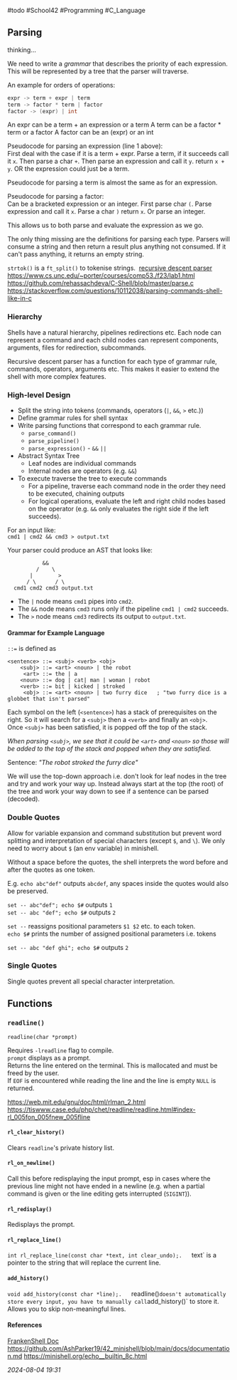 #todo #School42 #Programming #C_Language 

## Parsing

thinking...

We need to write a _grammar_ that describes the priority of each expression. This will be represented by a tree that the parser will traverse. 

An example for orders of operations:

```C
expr -> term + expr | term
term -> factor * term | factor
factor -> (expr) | int
```

An expr can be a term + an expression or a term
A term can be a factor * term or a factor
A factor can be an (expr) or an int

Pseudocode for parsing an expression (line 1 above):  
First deal with the case if it is a term + expr. Parse a term, if it succeeds call it `x`.
Then parse a char `+`.
Then parse an expression and call it `y`.
return `x + y`.
OR the expression could just be a term.

Pseudocode for parsing a term is almost the same as for an expression.

Pseudocode for parsing a factor:  
Can be a bracketed expression or an integer.
First parse char `(`.
Parse expression and call it `x`.
Parse a char `)`
return `x`.
Or parse an integer.

This allows us to both parse and evaluate the expression as we go.

The only thing missing are the definitions for parsing each type.
Parsers will consume a string and then return a result plus anything not consumed. If it can't pass anything, it returns an empty string.

`strtok()` is a `ft_split()` to tokenise strings.
 [recursive descent parser](http://en.wikipedia.org/wiki/Recursive_descent_parser) 
https://www.cs.unc.edu/~porter/courses/comp53./f23/lab1.html  
https://github.com/rehassachdeva/C-Shell/blob/master/parse.c  
https://stackoverflow.com/questions/10112038/parsing-commands-shell-like-in-c 

### Hierarchy

Shells have a natural hierarchy, pipelines redirections etc. Each node can represent a command and each child nodes can represent components, arguments, files for redirection, subcommands.

Recursive descent parser has a function for each type of grammar rule, commands, operators, arguments etc. This makes it easier to extend the shell with more complex features.

### High-level Design

- Split the string into tokens (commands, operators (`|`, `&&`, `>` etc.))
- Define grammar rules for shell syntax
- Write parsing functions that correspond to each grammar rule.
	- `parse_command()`
	- `parse_pipeline()`
	- `parse_expression()` - `&&` `||`
- Abstract Syntax Tree
	- Leaf nodes are individual commands
	- Internal nodes are operators (e.g. `&&`)
- To execute traverse the tree to execute commands
	- For a pipeline, traverse each command node in the order they need to be executed, chaining outputs
	- For logical operations, evaluate the left and right child nodes based on the operator (e.g. `&&` only evaluates the right side if the left succeeds).

For an input like:  
`cmd1 | cmd2 && cmd3 > output.txt`

Your parser could produce an AST that looks like:  
```
		   &&  
		 /    \
	   |        >
	  / \      / \
  cmd1 cmd2 cmd3 output.txt
```

- The `|` node means `cmd1` pipes into `cmd2`.
- The `&&` node means `cmd3` runs only if the pipeline `cmd1 | cmd2` succeeds.
- The `>` node means `cmd3` redirects its output to `output.txt`.

#### Grammar for Example Language

`::=` is defined as

```BNF
<sentence> ::= <subj> <verb> <obj>
    <subj> ::= <art> <noun> | the robot
	 <art> ::= the | a
	<noun> ::= dog | cat| man | woman | robot
	<verb> ::= bit | kicked | stroked
	 <obj> ::= <art> <noun> | two furry dice   ; "two furry dice is a globbet that isn't parsed"
```

Each symbol on the left (`<sentence>`) has a stack of prerequisites on the right. So it will search for a `<subj>` then a `<verb>` and finally an `<obj>`.  
Once `<subj>` has been satisfied, it is popped off the top of the stack.

_When parsing `<subj>`, we see that it could be `<art>` and `<noun>` so those will be added to the top of the stack and popped when they are satisfied._

Sentence: _"The robot stroked the furry dice"_

We will use the top-down approach i.e. don't look for leaf nodes in the tree and try and work your way up. Instead always start at the top (the root) of the tree and work your way down to see if a sentence can be parsed (decoded).
### Double Quotes

Allow for variable expansion and command substitution but prevent word splitting and interpretation of special characters (except `$`, and `\`). We only need to worry about `$` (an env variable) in minishell.  
  
Without a space before the quotes, the shell interprets the word before and after the quotes as one token.  
  
E.g. `echo abc"def"` outputs `abcdef`, any spaces inside the quotes would also be preserved.  
  
`set -- abc"def"; echo $#` outputs `1`  
`set -- abc "def"; echo $#` outputs `2`  
  
`set --` reassigns positional parameters `$1 $2` etc. to each token.  
`echo $#` prints the number of assigned positional parameters i.e. tokens  
  
`set -- abc "def ghi"; echo $#` outputs `2`  
  
### Single Quotes  

Single quotes prevent all special character interpretation.  
    
## Functions

### `readline()`

`readline(char *prompt)`  
  
Requires `-lreadline` flag to compile.  
`prompt` displays as a prompt.  
Returns the line entered on the terminal. This is mallocated and must be freed by the user.  
If `EOF` is encountered while reading the line and the line is empty `NULL` is returned.

https://web.mit.edu/gnu/doc/html/rlman_2.html
https://tiswww.case.edu/php/chet/readline/readline.html#index-rl_005fon_005fnew_005fline

#### `rl_clear_history()`

Clears `readline`'s private history list.

#### `rl_on_newline()`

Call this before redisplaying the input prompt, esp in cases where the previous line might not have ended in a newline (e.g. when a partial command is given or the line editing gets interrupted (`SIGINT`)).

#### `rl_redisplay()`

Redisplays the prompt.
#### `rl_replace_line()`

`int rl_replace_line(const char *text, int clear_undo);.  
`text` is a pointer to the string that will replace the current line.

#### `add_history()`

`void add_history(const char *line);.  
`readline()` doesn't automatically store every input, you have to manually call `add_history()` to store it. Allows you to skip non-meaningful lines.
#### References
[FrankenShell Doc](https://github.com/AshParker19/42_minishell/blob/main/docs/documentation.md)
https://github.com/AshParker19/42_minishell/blob/main/docs/documentation.md
https://minishell.org/echo__builtin_8c.html

_2024-08-04 19:31_